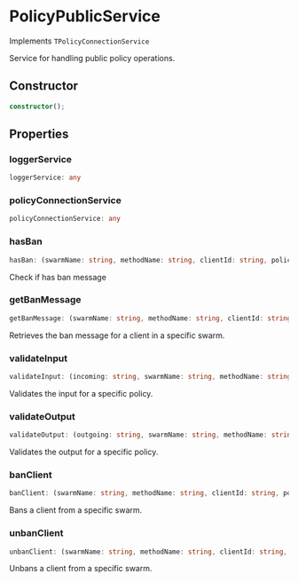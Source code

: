 # PolicyPublicService

Implements `TPolicyConnectionService`

Service for handling public policy operations.

## Constructor

```ts
constructor();
```

## Properties

### loggerService

```ts
loggerService: any
```

### policyConnectionService

```ts
policyConnectionService: any
```

### hasBan

```ts
hasBan: (swarmName: string, methodName: string, clientId: string, policyName: string) => Promise<boolean>
```

Check if has ban message

### getBanMessage

```ts
getBanMessage: (swarmName: string, methodName: string, clientId: string, policyName: string) => Promise<string>
```

Retrieves the ban message for a client in a specific swarm.

### validateInput

```ts
validateInput: (incoming: string, swarmName: string, methodName: string, clientId: string, policyName: string) => Promise<boolean>
```

Validates the input for a specific policy.

### validateOutput

```ts
validateOutput: (outgoing: string, swarmName: string, methodName: string, clientId: string, policyName: string) => Promise<boolean>
```

Validates the output for a specific policy.

### banClient

```ts
banClient: (swarmName: string, methodName: string, clientId: string, policyName: string) => Promise<void>
```

Bans a client from a specific swarm.

### unbanClient

```ts
unbanClient: (swarmName: string, methodName: string, clientId: string, policyName: string) => Promise<void>
```

Unbans a client from a specific swarm.
